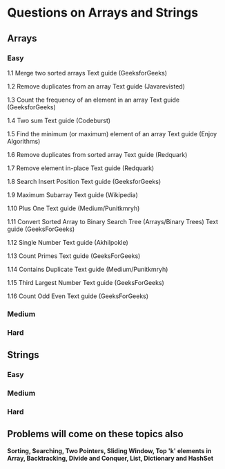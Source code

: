 # Questions on Arrays and Strings

## Arrays
### Easy
1.1 Merge two sorted arrays 
Text guide (GeeksforGeeks)


1.2 Remove duplicates from an array
Text guide (Javarevisted)


1.3 Count the frequency of an element in an array
Text guide (GeeksforGeeks)


1.4 Two sum
Text guide (Codeburst)


1.5 Find the minimum (or maximum) element of an array
Text guide (Enjoy Algorithms)


1.6 Remove duplicates from sorted array
Text guide (Redquark)


1.7 Remove element in-place
Text guide (Redquark)


1.8 Search Insert Position
Text guide (GeeksforGeeks)


1.9 Maximum Subarray
Text guide (Wikipedia)


1.10 Plus One
Text guide (Medium/Punitkmryh)


1.11 Convert Sorted Array to Binary Search Tree (Arrays/Binary Trees)
Text guide (GeeksForGeeks)


1.12 Single Number
Text guide (Akhilpokle)


1.13 Count Primes
Text guide (GeeksForGeeks)


1.14 Contains Duplicate
Text guide (Medium/Punitkmryh)


1.15 Third Largest Number
Text guide (GeeksForGeeks)


1.16 Count Odd Even
Text guide (GeeksForGeeks)


### Medium
### Hard

## Strings

### Easy
### Medium
### Hard


## Problems will come on these topics also
**Sorting, Searching, Two Pointers, Sliding Window, Top 'k' elements in Array, Backtracking, Divide and Conquer, List, Dictionary and HashSet**
